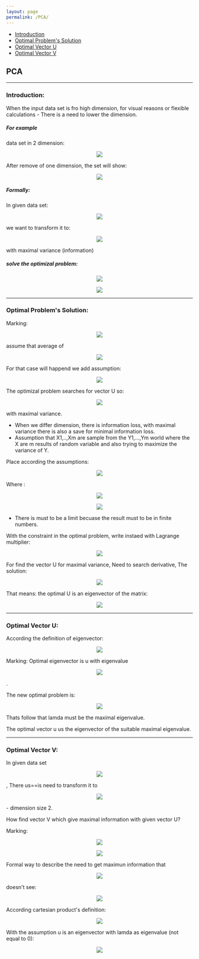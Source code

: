 ```yaml
---
layout: page
permalink: /PCA/
---
```


- [Introduction](#Introduction)
- [Optimal Problem's Solution](#Solution)
- [Optimal Vector U](#Vector)
- [Optimal Vector V](#VVector)


## PCA

<a name='Introduction'></a>

<hr />

### Introduction:

When the input data set is fro high dimension, for visual reasons or flexible calculations - There is a need to lower the dimension.

##### For example
data set in 2 dimension:
<p align="center">
	<img src="/C096411/image/less9/Capture.JPG" align="middle">
</p>

After remove of one dimension, the set will show:
<p align="center">
	<img src="/C096411/image/less9/Capture1.JPG" align="middle">
</p>

##### Formally:
In given data set:
<p align="center">
	<img src="/C096411/image/less9/6.svg" align="middle">
</p>

we want to transform it to:
<p align="center">
	<img src="/C096411/image/less9/7.svg" align="middle">
</p>
with maximal variance (information)

##### solve the optimizal problem:
<p align="center">
	<img src="/C096411/image/less9/8.svg" align="middle">
</p>

<p align="center">
	<img src="/C096411/image/less9/9.svg" align="middle">
</p>

<a name='Solution'></a>

<hr />

### Optimal Problem's Solution:

Marking:
<p align="center">
	<img src="/C096411/image/less9/11.svg" align="middle">
</p>

assume that average of <p align="center">
	<img src="/C096411/image/less9/10.svg" align="middle">
</p>

For that case will happend we add assumption: 
<p align="center">
	<img src="/C096411/image/less9/13.svg" align="middle">
</p>

The optimizal problem searches  for vector U so:
<p align="center">
	<img src="/C096411/image/less9/14.svg" align="middle">
</p>
with maximal variance.

* When we differ dimension, there is information loss, with maximal variance there is also a save for minimal information loss.
* Assumption that X1,..,Xm are sample from the Y1,...,Ym world where the X are m results of random variable and also trying to maximize the variance of Y.

Place according the assumptions:

<p align="center">
	<img src="/C096411/image/less9/17.svg" align="middle">
</p>

Where : <p align="center">
	<img src="/C096411/image/less9/18.svg" align="middle">
</p>

<p align="center">
	<img src="/C096411/image/less9/19.svg" align="middle">
</p>

* There is must to be a limit becuase the result must to be in finite numbers.

With the constraint in the optimal problem, write instaed with Lagrange multiplier:

<p align="center">
	<img src="/C096411/image/less9/20.svg" align="middle">
</p>

For find the vector U for maximal variance, Need to search derivative, The solution:

<p align="center">
	<img src="/C096411/image/less9/21.svg" align="middle">
</p>

That means: the optimal U is an eigenvector of the matrix:

<p align="center">
	<img src="/C096411/image/less9/22.svg" align="middle">
</p> 

<a name='Vector'></a>

<hr />

### Optimal Vector U:

According the definition of eigenvector:

<p align="center">
	<img src="/C096411/image/less9/23.JPG" align="middle">
</p> 

Marking:
Optimal eigenvector is u with eigenvalue <p align="center">
	<img src="/C096411/image/less9/24.svg" align="middle">
</p>.

The new optimal problem is:
<p align="center">
	<img src="/C096411/image/less9/25.svg" align="middle">
</p>

Thats follow that lamda must be the maximal eigenvalue.

The optimal vector u us the eigenvector of the suitable maximal eigenvalue.

<a name='VVector'></a>

<hr />

### Optimal Vector V:

In given data set <p align="center">
	<img src="/C096411/image/less9/27.svg" align="middle">
</p>, There us==is need to transform it to <p align="center">
	<img src="/C096411/image/less9/28.svg" align="middle">
</p> - dimension size 2.

How find vector V which give maximal information with given vector U?

Marking:
<p align="center">
	<img src="/C096411/image/less9/29.svg" align="middle">
</p>

<p align="center">
	<img src="/C096411/image/less9/30.svg" align="middle">
</p>

Formal way to describe the need to get maximun information that <p align="center">
	<img src="/C096411/image/less9/31.svg" align="middle">
</p> doesn't see:

<p align="center">
	<img src="/C096411/image/less9/32.svg" align="middle">
</p>

According cartesian product's definition:

<p align="center">
	<img src="/C096411/image/less9/33.svg" align="middle">
</p>

With the assumption u is an eigenvector with lamda as eigenvalue (not equal to 0):

<p align="center">
	<img src="/C096411/image/less9/34.svg" align="middle">
</p>

